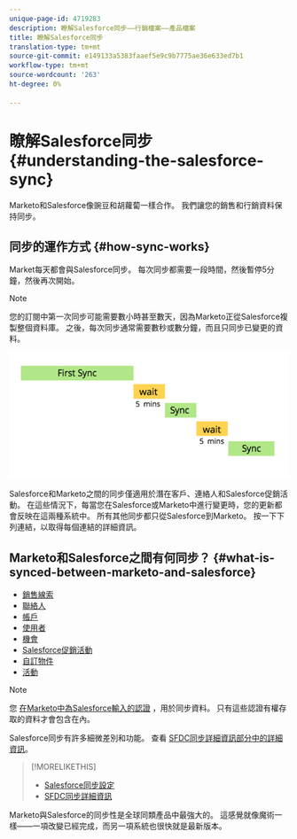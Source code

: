 ```yaml
---
unique-page-id: 4719283
description: 瞭解Salesforce同步——行銷檔案——產品檔案
title: 瞭解Salesforce同步
translation-type: tm+mt
source-git-commit: e149133a5383faaef5e9c9b7775ae36e633ed7b1
workflow-type: tm+mt
source-wordcount: '263'
ht-degree: 0%

---
```



# 瞭解Salesforce同步 {#understanding-the-salesforce-sync}

Marketo和Salesforce像豌豆和胡蘿蔔一樣合作。 我們讓您的銷售和行銷資料保持同步。

## 同步的運作方式 {#how-sync-works}

Market每天都會與Salesforce同步。 每次同步都需要一段時間，然後暫停5分鐘，然後再次開始。

>[!NOTE]
>
>您的訂閱中第一次同步可能需要數小時甚至數天，因為Marketo正從Salesforce複製整個資料庫。 之後，每次同步通常需要數秒或數分鐘，而且只同步已變更的資料。

![](assets/sync-illustration.png)

Salesforce和Marketo之間的同步僅適用於潛在客戶、連絡人和Salesforce促銷活動。 在這些情況下，每當您在Salesforce或Marketo中進行變更時，您的更新都會反映在這兩種系統中。 所有其他同步都只從Salesforce到Marketo。 按一下下列連結，以取得每個連結的詳細資訊。

## Marketo和Salesforce之間有何同步？ {#what-is-synced-between-marketo-and-salesforce}

* [銷售線索](sfdc-sync-details/sfdc-sync-lead-sync.md)
* [聯絡人](sfdc-sync-details/sfdc-sync-contact-sync.md)
* [帳戶](sfdc-sync-details/sfdc-sync-account-sync.md)
* [使用者](sfdc-sync-details/sfdc-sync-lead-account-owner-sync.md)
* [機會](sfdc-sync-details/sfdc-sync-opportunity-sync.md)
* [Salesforce促銷活動](sfdc-sync-details/sfdc-sync-campaign-sync.md)
* [自訂物件](sfdc-sync-details/sfdc-sync-custom-object-sync.md)
* [活動](sfdc-sync-details/sfdc-sync-activity-sync.md)

>[!NOTE]
>
>您 [在Marketo中為Salesforce輸入的認證](setup/enterprise-unlimited-edition/step-2-of-3-create-a-salesforce-user-for-marketo-enterprise-unlimited.md) ，用於同步資料。 只有這些認證有權存取的資料才會包含在內。

Salesforce同步有許多細微差別和功能。 查看 [SFDC同步詳細資訊部分中的詳細資訊](http://docs.marketo.com/display/docs/sfdc+sync+details)。

>[!MORELIKETHIS]
>
>* [Salesforce同步設定](http://docs.marketo.com/display/docs/setup)
>* [SFDC同步詳細資訊](http://docs.marketo.com/display/docs/sfdc+sync+details)

>



Marketo與Salesforce的同步性是全球同類產品中最強大的。 這感覺就像魔術一樣——一項改變已經完成，而另一項系統也很快就是最新版本。